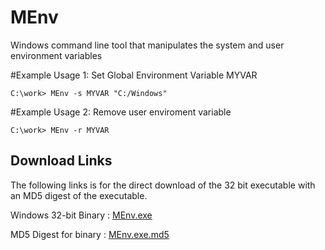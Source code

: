 # MEnv
Windows command line tool that manipulates the system and user environment variables

#Example Usage 1:  Set Global Environment Variable MYVAR

```
C:\work> MEnv -s MYVAR "C:/Windows"
```

#Example Usage 2:  Remove user enviroment variable

```
C:\work> MEnv -r MYVAR
```


## Download Links 

The following links is for the direct download of the 32 bit executable with
an MD5 digest of the executable.

Windows 32-bit Binary : [MEnv.exe](bin/MEnv.exe)

MD5 Digest for binary : [MEnv.exe.md5](bin/MEnv.exe.md5)



